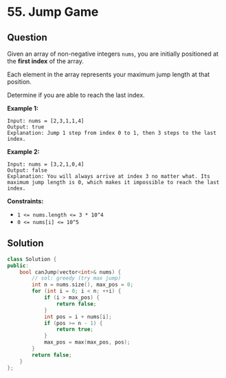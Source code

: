 # 55. Jump Game

## Question

Given an array of non-negative integers `nums`, you are initially positioned at the **first index** of the array.

Each element in the array represents your maximum jump length at that position.

Determine if you are able to reach the last index.

**Example 1:**

```text
Input: nums = [2,3,1,1,4]
Output: true
Explanation: Jump 1 step from index 0 to 1, then 3 steps to the last index.
```

**Example 2:**

```text
Input: nums = [3,2,1,0,4]
Output: false
Explanation: You will always arrive at index 3 no matter what. Its maximum jump length is 0, which makes it impossible to reach the last index.
```

**Constraints:**

* `1 <= nums.length <= 3 * 10^4`
* `0 <= nums[i] <= 10^5`

## Solution

```cpp
class Solution {
public:
    bool canJump(vector<int>& nums) {
        // sol: greedy (try max jump)
        int n = nums.size(), max_pos = 0;
        for (int i = 0; i < n; ++i) {
            if (i > max_pos) {
                return false;
            }
            int pos = i + nums[i];
            if (pos >= n - 1) {
                return true;
            }
            max_pos = max(max_pos, pos);
        }
        return false;
    }
};
```


